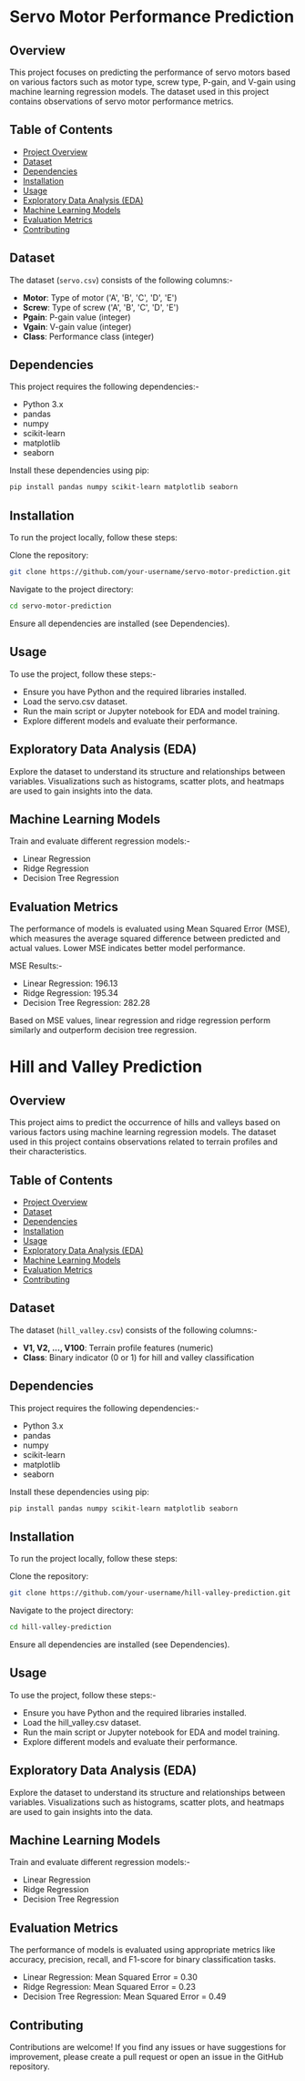 # Servo Motor Performance Prediction

## Overview
This project focuses on predicting the performance of servo motors based on various factors such as motor type, screw type, P-gain, and V-gain using machine learning regression models. The dataset used in this project contains observations of servo motor performance metrics.

## Table of Contents
- [Project Overview](#overview)
- [Dataset](#dataset)
- [Dependencies](#dependencies)
- [Installation](#installation)
- [Usage](#usage)
- [Exploratory Data Analysis (EDA)](#exploratory-data-analysis-(EDA))
- [Machine Learning Models](#machine-learning-models)
- [Evaluation Metrics](#evaluation-metrics)
- [Contributing](#contributing)

## Dataset
The dataset (`servo.csv`) consists of the following columns:-

- **Motor**: Type of motor ('A', 'B', 'C', 'D', 'E')
- **Screw**: Type of screw ('A', 'B', 'C', 'D', 'E')
- **Pgain**: P-gain value (integer)
- **Vgain**: V-gain value (integer)
- **Class**: Performance class (integer)

## Dependencies
This project requires the following dependencies:-

- Python 3.x
- pandas
- numpy
- scikit-learn
- matplotlib
- seaborn

Install these dependencies using pip:
```bash
pip install pandas numpy scikit-learn matplotlib seaborn
```
## Installation
To run the project locally, follow these steps:

Clone the repository:

```bash
git clone https://github.com/your-username/servo-motor-prediction.git
```
Navigate to the project directory:

```bash
cd servo-motor-prediction
```
Ensure all dependencies are installed (see Dependencies).

## Usage
To use the project, follow these steps:-

- Ensure you have Python and the required libraries installed.
- Load the servo.csv dataset.
- Run the main script or Jupyter notebook for EDA and model training.
- Explore different models and evaluate their performance.

## Exploratory Data Analysis (EDA)
Explore the dataset to understand its structure and relationships between variables. Visualizations such as histograms, scatter plots, and heatmaps are used to gain insights into the data.

## Machine Learning Models
Train and evaluate different regression models:-

- Linear Regression
- Ridge Regression
- Decision Tree Regression

## Evaluation Metrics
The performance of models is evaluated using Mean Squared Error (MSE), which measures the average squared difference between predicted and actual values. Lower MSE indicates better model performance.

MSE Results:-

- Linear Regression: 196.13
- Ridge Regression: 195.34
- Decision Tree Regression: 282.28

Based on MSE values, linear regression and ridge regression perform similarly and outperform decision tree regression.

# Hill and Valley Prediction

## Overview
This project aims to predict the occurrence of hills and valleys based on various factors using machine learning regression models. The dataset used in this project contains observations related to terrain profiles and their characteristics.

## Table of Contents
- [Project Overview](#overview)
- [Dataset](#dataset)
- [Dependencies](#dependencies)
- [Installation](#installation)
- [Usage](#usage)
- [Exploratory Data Analysis (EDA)](#Exploratory-Data-Analysis-(EDA))
- [Machine Learning Models](#machine-learning-models)
- [Evaluation Metrics](#evaluation-metrics)
- [Contributing](#contributing)

## Dataset
The dataset (`hill_valley.csv`) consists of the following columns:-

- **V1, V2, ..., V100**: Terrain profile features (numeric)
- **Class**: Binary indicator (0 or 1) for hill and valley classification

## Dependencies
This project requires the following dependencies:-

- Python 3.x
- pandas
- numpy
- scikit-learn
- matplotlib
- seaborn

Install these dependencies using pip:
```bash
pip install pandas numpy scikit-learn matplotlib seaborn
```

## Installation
To run the project locally, follow these steps:

Clone the repository:

```bash
git clone https://github.com/your-username/hill-valley-prediction.git
```

Navigate to the project directory:

```bash
cd hill-valley-prediction
```

Ensure all dependencies are installed (see Dependencies).

## Usage
To use the project, follow these steps:-

- Ensure you have Python and the required libraries installed.
- Load the hill_valley.csv dataset.
- Run the main script or Jupyter notebook for EDA and model training.
- Explore different models and evaluate their performance.

## Exploratory Data Analysis (EDA)
Explore the dataset to understand its structure and relationships between variables. Visualizations such as histograms, scatter plots, and heatmaps are used to gain insights into the data.

## Machine Learning Models
Train and evaluate different regression models:-

- Linear Regression
- Ridge Regression
- Decision Tree Regression

## Evaluation Metrics
The performance of models is evaluated using appropriate metrics like accuracy, precision, recall, and F1-score for binary classification tasks.

- Linear Regression: Mean Squared Error = 0.30
- Ridge Regression: Mean Squared Error = 0.23
- Decision Tree Regression: Mean Squared Error = 0.49


## Contributing
Contributions are welcome! If you find any issues or have suggestions for improvement, please create a pull request or open an issue in the GitHub repository.
